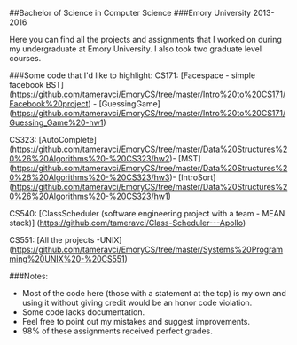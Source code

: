 ##Bachelor of Science in Computer Science
###Emory University 2013-2016

Here you can find all the projects and assignments that I worked on during my undergraduate at Emory University. I also took two graduate level courses.

###Some code that I'd like to highlight:
CS171: [Facespace - simple facebook BST] (https://github.com/tameravci/EmoryCS/tree/master/Intro%20to%20CS171/Facebook%20project) - 
       [GuessingGame] (https://github.com/tameravci/EmoryCS/tree/master/Intro%20to%20CS171/Guessing_Game%20-hw1)

CS323: [AutoComplete] (https://github.com/tameravci/EmoryCS/tree/master/Data%20Structures%20%26%20Algorithms%20-%20CS323/hw2)- [MST] (https://github.com/tameravci/EmoryCS/tree/master/Data%20Structures%20%26%20Algorithms%20-%20CS323/hw3)- [IntroSort] (https://github.com/tameravci/EmoryCS/tree/master/Data%20Structures%20%26%20Algorithms%20-%20CS323/hw1)

CS540: [ClassScheduler (software engineering project with a team - MEAN stack)] (https://github.com/tameravci/Class-Scheduler---Apollo)

CS551: [All the projects -UNIX] (https://github.com/tameravci/EmoryCS/tree/master/Systems%20Programming%20UNIX%20-%20CS551)

###Notes:
- Most of the code here (those with a statement at the top) is my own and using it without giving credit would be an honor code violation.
- Some code lacks documentation.
- Feel free to point out my mistakes and suggest improvements.
- 98% of these assignments received perfect grades. 



